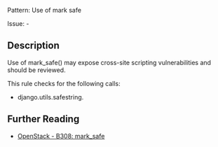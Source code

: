 Pattern: Use of mark safe

Issue: -

## Description

Use of mark_safe() may expose cross-site scripting vulnerabilities and should
be reviewed.

This rule checks for the following calls:

  - django.utils.safestring.

## Further Reading

* [OpenStack - B308: mark_safe](https://docs.openstack.org/developer/bandit/api/bandit.blacklists.html#b308-mark_safe)
